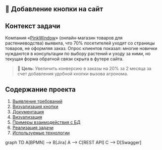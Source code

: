 

## 🔘 Добавление кнопки на сайт

## Контекст задачи

Компания «[PinkWindow](https://gr-move.github.io/Portfolio/docs/before-index.html)» (онлайн-магазин товаров для растениеводства) выявила, что 70% посетителей уходят со страницы товаров, не оформляя заказ. Опрос клиентов показал: многие новички нуждаются в консультации по выбору растений и уходу за ними, но текущая форма обратной связи скрыта в футере сайта.

> 📌 **Цель**: Увеличить конверсию в заказы на 20% за 2 месяца за счет добавления удобной кнопки вызова агронома.


## Содержание проекта

1. [Выявление требований](identification-of-requirements.md)
2. [Визуализация кнопки](https://gr-move.github.io/Portfolio/Cases/Case-1/)
2. [Документация](https://gr-move.github.io/Portfolio/Cases/Case-1/)
2. [Визуализация](https://gr-move.github.io/Portfolio/Cases/Case-1/)
3. [Примеры взаимодействия с БД](https://gr-move.github.io/Portfolio/Cases/Case-1/)
4. [Реализация задачи](https://gr-move.github.io/Portfolio/docs/after-index.html)
4. [Используемые технологии](https://gr-move.github.io/Portfolio/Cases/Case-1/TechStack.json)


graph TD
    A[BPMN] --> B[Jira]
    A --> C[REST API]
    C --> D[Swagger]